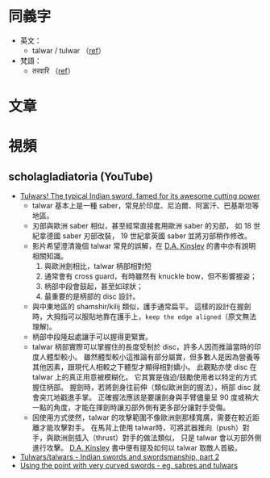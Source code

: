 同義字
======

* 英文：
	* talwar / tulwar （[ref][talwar]）
* 梵語：
	* तरवारि （[ref][talwar]）

[talwar]: https://en.wikipedia.org/wiki/Talwar


文章
====


視頻
====

scholagladiatoria (YouTube)
---------------------------

* [Tulwars! The typical Indian sword, famed for its awesome cutting power](https://www.youtube.com/watch?v=2BoKUfaorJ0)
	* talwar 基本上是一種 saber，常見於印度、尼泊爾、阿富汗、巴基斯坦等地區。
	* 刃部與歐洲 saber 相似，甚至經常直接套用歐洲 saber 的刃部，
		如 18 世紀拿德國 saber 刃部改裝，
		19 世紀拿英國 saber 並將刃部稍作修改。
	* 影片希望澄清幾個 talwar 常見的誤解，在 [D.A. Kinsley] 的書中亦有說明相關知識。
		1. 與歐洲劍相比，talwar 柄部相對短
		2. 通常會有 cross guard，有時雖然有 knuckle bow，但不影響握姿；
		3. 柄部中段會鼓起，甚至如球狀；
		4. 最重要的是柄部的 disc 設計。
	* 與中東地區的 shamshir/kilij 類似，護手通常扁平。
		這樣的設計在握劍時，大拇指可以服貼地靠在護手上，`keep the edge aligned`（原文無法理解)。
	* 柄部中段隆起處讓手可以握得更緊實。
	* talwar 柄部實際可以掌握住的長度受制於 disc，許多人因而推論當時的印度人體型較小。
		雖然體型較小這推論有部分屬實，但多數人是因為營養等其他因素，跟現代人相較之下體型才顯得相對嬌小。
		此觀點亦使 disc 在 talwar 上的真正用意被模糊化。
		它其實是強迫/鼓勵使用者以特定的方式握住柄部。
		握劍時，若將劍身往前伸（類似歐洲劍的握法），柄部 disc 就會突兀地戳進手掌。
		正確握法應該是要讓劍身與手臂儘量呈 90 度或稍大一點的角度，才能在揮劍時讓刃部外側有更多部分讓對手受傷。
	* 因使用方式使然，talwar 的攻擊範圍不像歐洲劍那樣寬廣，需要在較近距離才能攻擊對手。
		在馬背上使用 talwar時，可將武器推向（push）對手，與歐洲劍插入（thrust）對手的做法類似，
		只是 talwar 會以刃部外側進行攻擊。
		[D.A. Kinsley] 書中便有提及如何以 talwar 取敵人首級。
* [Tulwars/talwars - Indian swords and swordsmanship, part 2](https://www.youtube.com/watch?v=7BjjtGEvvvo)
* [Using the point with very curved swords - eg. sabres and tulwars](https://www.youtube.com/watch?v=_2O7zw1Rn40)


[D.A. Kinsley]: http://www.lulu.com/shop/search.ep?contributorId=1214845
